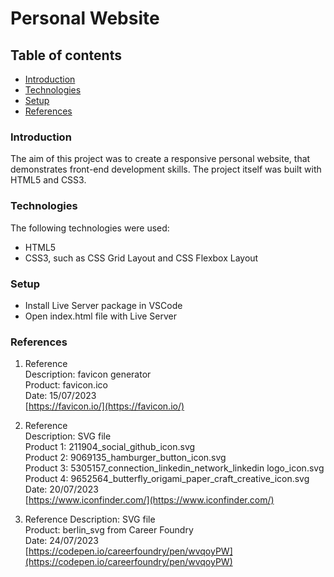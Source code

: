 # Personal Website

## Table of contents

- [Introduction](#introduction)
- [Technologies](#technologies)
- [Setup](#setup)
- [References](#references)

### Introduction

The aim of this project was to create a responsive personal website, that demonstrates front-end development skills. The project itself was built with HTML5 and CSS3.

### Technologies

The following technologies were used:

- HTML5
- CSS3, such as CSS Grid Layout and CSS Flexbox Layout

### Setup

- Install Live Server package in VSCode
- Open index.html file with Live Server

### References

1. Reference  
   Description: favicon generator  
   Product: favicon.ico  
   Date: 15/07/2023  
   [https://favicon.io/](https://favicon.io/)

2. Reference  
   Description: SVG file  
   Product 1: 211904_social_github_icon.svg  
   Product 2: 9069135_hamburger_button_icon.svg  
   Product 3: 5305157_connection_linkedin_network_linkedin logo_icon.svg  
   Product 4: 9652564_butterfly_origami_paper_craft_creative_icon.svg  
   Date: 20/07/2023  
   [https://www.iconfinder.com/](https://www.iconfinder.com/)

3. Reference
   Description: SVG file  
   Product: berlin_svg from Career Foundry  
   Date: 24/07/2023  
   [https://codepen.io/careerfoundry/pen/wvqoyPW](https://codepen.io/careerfoundry/pen/wvqoyPW)
